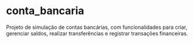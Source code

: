 # conta_bancaria
Projeto de simulação de contas bancárias, com funcionalidades para criar, gerenciar saldos, realizar transferências e registrar transações financeiras.
